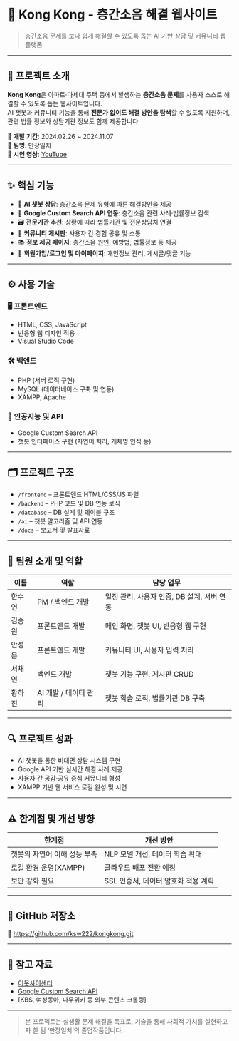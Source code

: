 # 👣 Kong Kong - 층간소음 해결 웹사이트

> 층간소음 문제를 보다 쉽게 해결할 수 있도록 돕는 AI 기반 상담 및 커뮤니티 웹 플랫폼

---

## 🧩 프로젝트 소개

**Kong Kong**은 아파트·다세대 주택 등에서 발생하는 **층간소음 문제**를 사용자 스스로 해결할 수 있도록 돕는 웹사이트입니다.  
AI 챗봇과 커뮤니티 기능을 통해 **전문가 없이도 해결 방안을 탐색**할 수 있도록 지원하며, 관련 법률 정보와 상담기관 정보도 함께 제공합니다.

📅 **개발 기간**: 2024.02.26 ~ 2024.11.07  
👥 **팀명**: 만장일치  
🔗 **시연 영상**: [YouTube](https://youtu.be/77cmkDb0o4I)

---

## ✨ 핵심 기능

- 🔎 **AI 챗봇 상담**: 층간소음 문제 유형에 따른 해결방안을 제공  
- 🧠 **Google Custom Search API 연동**: 층간소음 관련 사례·법률정보 검색  
- 🗃️ **전문기관 추천**: 상황에 따라 법률기관 및 전문상담처 연결  
- 💬 **커뮤니티 게시판**: 사용자 간 경험 공유 및 소통  
- 📚 **정보 제공 페이지**: 층간소음 원인, 예방법, 법률정보 등 제공  
- 🔐 **회원가입/로그인 및 마이페이지**: 개인정보 관리, 게시글/댓글 기능

---

## ⚙️ 사용 기술

### 🖥 프론트엔드
- HTML, CSS, JavaScript
- 반응형 웹 디자인 적용
- Visual Studio Code

### 🛠 백엔드
- PHP (서버 로직 구현)
- MySQL (데이터베이스 구축 및 연동)
- XAMPP, Apache

### 🤖 인공지능 및 API
- Google Custom Search API
- 챗봇 인터페이스 구현 (자연어 처리, 개체명 인식 등)

---

## 🗂 프로젝트 구조

- `/frontend` – 프론트엔드 HTML/CSS/JS 파일
- `/backend` – PHP 코드 및 DB 연동 로직
- `/database` – DB 설계 및 테이블 구조
- `/ai` – 챗봇 알고리즘 및 API 연동
- `/docs` – 보고서 및 발표자료

---

## 👥 팀원 소개 및 역할

| 이름   | 역할                         | 담당 업무 |
|--------|------------------------------|-----------|
| 한수연 | PM / 백엔드 개발             | 일정 관리, 사용자 인증, DB 설계, 서버 연동 |
| 김승원 | 프론트엔드 개발              | 메인 화면, 챗봇 UI, 반응형 웹 구현 |
| 안정은 | 프론트엔드 개발              | 커뮤니티 UI, 사용자 입력 처리 |
| 서채연 | 백엔드 개발                  | 챗봇 기능 구현, 게시판 CRUD |
| 황하진 | AI 개발 / 데이터 관리        | 챗봇 학습 로직, 법률기관 DB 구축 |

---

## 🔍 프로젝트 성과

- AI 챗봇을 통한 비대면 상담 시스템 구현
- Google API 기반 실시간 해결 사례 제공
- 사용자 간 공감·공유 중심 커뮤니티 형성
- XAMPP 기반 웹 서비스 로컬 완성 및 시연

---

## ⚠️ 한계점 및 개선 방향

| 한계점 | 개선 방안 |
|--------|-----------|
| 챗봇의 자연어 이해 성능 부족 | NLP 모델 개선, 데이터 학습 확대 |
| 로컬 환경 운영(XAMPP) | 클라우드 배포 전환 예정 |
| 보안 강화 필요 | SSL 인증서, 데이터 암호화 적용 계획 |

---

## 📁 GitHub 저장소

🔗 https://github.com/ksw222/kongkong.git

---

## 📄 참고 자료

- [이웃사이센터](https://floor.noiseinfo.or.kr/floornoise/)
- [Google Custom Search API](https://programmablesearchengine.google.com/)
- [KBS, 여성동아, 나무위키 등 외부 콘텐츠 크롤링]

---

> 본 프로젝트는 실생활 문제 해결을 목표로, 기술을 통해 사회적 가치를 실현하고자 한 팀 ‘만장일치’의 졸업작품입니다.
